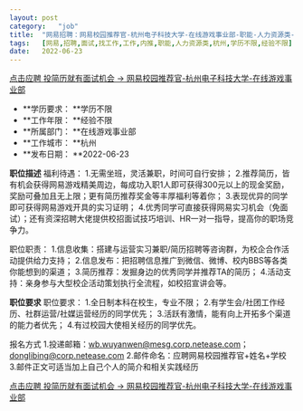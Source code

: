 ```yaml
---
layout:	post
category:	"job"
title:	"网易招聘：网易校园推荐官-杭州电子科技大学-在线游戏事业部-职能-人力资源类-杭州学历不限经验不限"
tags:	[网易,招聘,面试,找工作,工作,内推,职能,人力资源类,杭州,学历不限,经验不限]
date:	2022-06-23
---
```


[点击应聘 投简历就有面试机会 -> 网易校园推荐官-杭州电子科技大学-在线游戏事业部](http://mobile.bole.netease.com/bole/boleDetail?id=41106&employeeId=346f03c3cda5f04c&key=all)



- **学历要求： **学历不限
- **工作年限： **经验不限
- **所属部门： **在线游戏事业部
- **工作城市： **杭州
- **发布日期： **2022-06-23



**职位描述**
福利待遇：
1.无需坐班，灵活兼职，时间可自行安排；
2.推荐简历，皆有机会获得网易游戏精美周边，每成功入职1人即可获得300元以上的现金奖励，奖励可叠加且无上限；更有简历推荐奖金等丰厚福利等着你；
3.表现优异的同学即可获得网易游戏开具的实习证明；
4.优秀同学可直接获得网易实习机会（免面试）；还有资深招聘大佬提供校招面试技巧培训、HR一对一指导，提高你的职场竞争力。


职位职责：
1.信息收集：搭建与运营实习兼职/简历招聘等咨询群，为校企合作活动提供给力支持；
2.信息发布：把招聘信息推广到微信、微博、校内BBS等各类你能想到的渠道；
3.简历推荐：发掘身边的优秀同学并推荐TA的简历；
4.活动支持：亲身参与大型校企活动策划执行全流程，如校招宣讲会等。



**职位要求**
职位要求：
1.全日制本科在校生，专业不限；
2.有学生会/社团工作经历、社群运营/社媒运营经历的同学优先；
3.活跃有激情，能有向上开拓多个渠道的能力者优先；
4.有过校园大使相关经历的同学优先。

报名方式
1.投递邮箱：wb.wuyanwen@mesg.corp.netease.com；donglibing@corp.netease.com
2.邮件命名：应聘网易校园推荐官+姓名+学校
3.邮件正文可适当加上自己个人的简介和相关实践经历



[点击应聘 投简历就有面试机会 -> 网易校园推荐官-杭州电子科技大学-在线游戏事业部](http://mobile.bole.netease.com/bole/boleDetail?id=41106&employeeId=346f03c3cda5f04c&key=all)